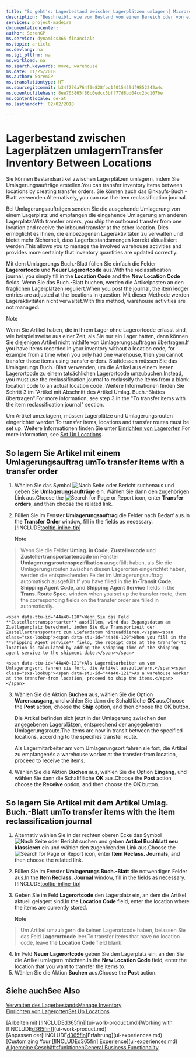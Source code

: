 ```yaml
---
title: "So geht's: Lagerbestand zwischen Lagerplätzen umlagern| Microsoft Docs"
description: "Beschreibt, wie vom Bestand von einem Bereich oder von einem Lager an einen anderen Ort umgebucht wird, entweder mit dem Umlagerungs Buch.-Blatt mit oder den Umlagerungsaufträgen."
services: project-madeira
documentationcenter: 
author: SorenGP
ms.service: dynamics365-financials
ms.topic: article
ms.devlang: na
ms.tgt_pltfrm: na
ms.workload: na
ms.search.keywords: move, warehouse
ms.date: 01/25/2018
ms.author: SorenGP
ms.translationtype: HT
ms.sourcegitcommit: b34f276a764f0e828fbc1f015429df9852242a4c
ms.openlocfilehash: 8ee703865f86c0edcc5bff77d8bd04cc2bd107be
ms.contentlocale: de-at
ms.lasthandoff: 02/02/2018

---
```

# <a name="transfer-inventory-between-locations"></a><span data-ttu-id="44a40-103">Lagerbestand zwischen Lagerplätzen umlagern</span><span class="sxs-lookup"><span data-stu-id="44a40-103">Transfer Inventory Between Locations</span></span>
<span data-ttu-id="44a40-104">Sie können Bestandsartikel zwischen Lagerplätzen umlagern, indem Sie Umlagerungsaufträge erstellen.</span><span class="sxs-lookup"><span data-stu-id="44a40-104">You can transfer inventory items between locations by creating transfer orders.</span></span> <span data-ttu-id="44a40-105">Sie können auch das Einkaufs-Buch.-Blatt verwenden.</span><span class="sxs-lookup"><span data-stu-id="44a40-105">Alternatively, you can use the item reclassification journal.</span></span>

<span data-ttu-id="44a40-106">Bei Umlagerungsaufträgen senden Sie die ausgehende Umlagerung von einem Lagerplatz und empfangen die eingehende Umlagerung am anderen Lagerplatz.</span><span class="sxs-lookup"><span data-stu-id="44a40-106">With transfer orders, you ship the outbound transfer from one location and receive the inbound transfer at the other location.</span></span> <span data-ttu-id="44a40-107">Dies ermöglicht es Ihnen, die einbezogenen Lageraktivitäten zu verwalten und bietet mehr Sicherheit, dass Lagerbestandsmengen korrekt aktualisiert werden.</span><span class="sxs-lookup"><span data-stu-id="44a40-107">This allows you to manage the involved warehouse activities and provides more certainty that inventory quantities are updated correctly.</span></span>

<span data-ttu-id="44a40-108">Mit dem Umlagerungs Buch.-Blatt füllen Sie einfach die Felder **Lagerortcode** und **Neuer Lagerortcode** aus.</span><span class="sxs-lookup"><span data-stu-id="44a40-108">With the reclassification journal, you simply fill in the **Location Code** and the **New Location Code** fields.</span></span> <span data-ttu-id="44a40-109">Wenn Sie das Buch.-Blatt buchen, werden die Artikelposten an den fraglichen Lagerplätzen reguliert.</span><span class="sxs-lookup"><span data-stu-id="44a40-109">When you post the journal, the item ledger entries are adjusted at the locations in question.</span></span> <span data-ttu-id="44a40-110">Mit dieser Methode werden Lageraktivitäten nicht verwaltet.</span><span class="sxs-lookup"><span data-stu-id="44a40-110">With this method, warehouse activities are not managed.</span></span>

> [!NOTE]  
>   <span data-ttu-id="44a40-111">Wenn Sie Artikel haben, die in Ihrem Lager ohne Lagerortcode erfasst sind, wie beispielsweise aus einer Zeit, als Sie nur ein Lager hatten, dann können Sie diejenigen Artikel nicht mithilfe von Umlagerungsaufträgen übertragen.</span><span class="sxs-lookup"><span data-stu-id="44a40-111">If you have items recorded in your inventory without a location code, for example from a time when you only had one warehouse, then you cannot transfer those items using transfer orders.</span></span> <span data-ttu-id="44a40-112">Stattdessen müssen Sie das Umlagerungs Buch.-Blatt verwenden, um die Artikel aus einem leeren Lagerortcode zu einem tatsächlichen Lagerortcode umzubuchen.</span><span class="sxs-lookup"><span data-stu-id="44a40-112">Instead, you must use the reclassification journal to reclassify the items from a blank location code to an actual location code.</span></span>  <span data-ttu-id="44a40-113">Weitere Informationen finden Sie Schritt 3 im "Artikel mit Abschnitt des Artikel Umlag. Buch.-Blattes übertragen".</span><span class="sxs-lookup"><span data-stu-id="44a40-113">For more information, see step 3 in the "To transfer items with the item reclassification journal" section.</span></span>

<span data-ttu-id="44a40-114">Um Artikel umzulagern, müssen Lagerplätze und Umlagerungsrouten eingerichtet werden.</span><span class="sxs-lookup"><span data-stu-id="44a40-114">To transfer items, locations and transfer routes must be set up.</span></span> <span data-ttu-id="44a40-115">Weitere Informationen finden Sie unter [Einrichten von Lagerorten](inventory-how-setup-locations.md).</span><span class="sxs-lookup"><span data-stu-id="44a40-115">For more information, see [Set Up Locations](inventory-how-setup-locations.md).</span></span>

## <a name="to-transfer-items-with-a-transfer-order"></a><span data-ttu-id="44a40-116">So lagern Sie Artikel mit einem Umlagerungsauftrag um</span><span class="sxs-lookup"><span data-stu-id="44a40-116">To transfer items with a transfer order</span></span>
1. <span data-ttu-id="44a40-117">Wählen Sie das Symbol ![Nach Seite oder Bericht suchen](media/ui-search/search_small.png "Nach Seite oder Bericht suchen ")aus und geben Sie **Umlagerungsaufträge** ein. Wählen Sie dann den zugehörigen Link aus.</span><span class="sxs-lookup"><span data-stu-id="44a40-117">Choose the ![Search for Page or Report](media/ui-search/search_small.png "Search for Page or Report icon") icon, enter **Transfer orders**, and then choose the related link.</span></span>
2. <span data-ttu-id="44a40-118">Füllen Sie im Fenster **Umlagerungsauftrag** die Felder nach Bedarf aus.</span><span class="sxs-lookup"><span data-stu-id="44a40-118">In the **Transfer Order** window, fill in the fields as necessary.</span></span> [!INCLUDE[tooltip-inline-tip](includes/tooltip-inline-tip_md.md)]

    > [!NOTE]  
>   <span data-ttu-id="44a40-119">Wenn Sie die Felder **Umlag. in Code**, **Zustellercode** und **Zustellertransportartencode** im Fenster **Umlagerungsroutenspezifikation** ausgefüllt haben, als Sie die Umlagerungsrouten zwischen diesen Lagerorten eingerichtet haben, werden die entsprechenden Felder im Umlagerungsauftrag automatisch ausgefüllt.</span><span class="sxs-lookup"><span data-stu-id="44a40-119">If you have filled in the **In-Transit Code**, **Shipping Agent Code**, and **Shipping Agent Service** fields in the **Trans. Route Spec.** window when you set up the transfer route, then the corresponding fields on the transfer order are filled in automatically.</span></span>

    <span data-ttu-id="44a40-120">Wenn Sie das Feld **Zustellertransportarten** ausfüllen, wird das Zugangsdatum am Ziellagerplatz berechnet, indem Sie die Transportzeit der Zustellertransportart zum Lieferdatum hinzuaddieren.</span><span class="sxs-lookup"><span data-stu-id="44a40-120">When you fill in the **Shipping Agent Service** field, the receipt date at the transfer-to location is calculated by adding the shipping time of the shipping agent service to the shipment date.</span></span>

    <span data-ttu-id="44a40-121">Als Lagermitarbeiter am vom Umlagerungsort fahren sie fort, die Artikel auszuliefern.</span><span class="sxs-lookup"><span data-stu-id="44a40-121">As a warehouse worker at the transfer-from location, proceed to ship the items.</span></span>
3. <span data-ttu-id="44a40-122">Wählen Sie die Aktion **Buchen** aus, wählen Sie die Option **Warenausgang**, und wählen Sie dann die Schaltfläche **OK** aus.</span><span class="sxs-lookup"><span data-stu-id="44a40-122">Choose the **Post** action, choose the **Ship** option, and then choose the **OK** button.</span></span>

    <span data-ttu-id="44a40-123">Die Artikel befinden sich jetzt in der Umlagerung zwischen den angegebenen Lagerplätzen, entsprechend der angegebenen Umlagerungsroute.</span><span class="sxs-lookup"><span data-stu-id="44a40-123">The items are now in transit between the specified locations, according to the specifies transfer route.</span></span>

    <span data-ttu-id="44a40-124">Als Lagermitarbeiter am vom Umlagerungsort fahren sie fort, die Artikel zu empfangen</span><span class="sxs-lookup"><span data-stu-id="44a40-124">As a warehouse worker at the transfer-from location, proceed to receive the items.</span></span>
4. <span data-ttu-id="44a40-125">Wählen Sie die Aktion **Buchen** aus, wählen Sie die Option **Eingang**, und wählen Sie dann die Schaltfläche **OK** aus.</span><span class="sxs-lookup"><span data-stu-id="44a40-125">Choose the **Post** action, choose the **Receive** option, and then choose the **OK** button.</span></span>

## <a name="to-transfer-items-with-the-item-reclassification-journal"></a><span data-ttu-id="44a40-126">So lagern Sie Artikel mit dem Artikel Umlag. Buch.-Blatt um</span><span class="sxs-lookup"><span data-stu-id="44a40-126">To transfer items with the item reclassification journal</span></span>
1. <span data-ttu-id="44a40-127">Alternativ wählen Sie in der rechten oberen Ecke das Symbol ![Nach Seite oder Bericht suchen](media/ui-search/search_small.png "Nach Seite oder Bericht suchen") und geben **Artikel Buchblatt neu klassieren** ein und wählen den zugehörenden Link aus.</span><span class="sxs-lookup"><span data-stu-id="44a40-127">Choose the ![Search for Page or Report](media/ui-search/search_small.png "Search for Page or Report icon") icon, enter **Item Reclass. Journals**, and then choose the related link.</span></span>
2. <span data-ttu-id="44a40-128">Füllen Sie im Fenster **Umlagerungs Buch.-Blatt** die notwendigen Felder aus.</span><span class="sxs-lookup"><span data-stu-id="44a40-128">In the **Item Reclass. Journal** window, fill in the fields as necessary.</span></span> [!INCLUDE[tooltip-inline-tip](includes/tooltip-inline-tip_md.md)]
3. <span data-ttu-id="44a40-129">Geben Sie im Feld **Lagerortcode** den Lagerplatz ein, an dem die Artikel aktuell gelagert sind.</span><span class="sxs-lookup"><span data-stu-id="44a40-129">In the **Location Code** field, enter the location where the items are currently stored.</span></span>

    > [!NOTE]  
>   <span data-ttu-id="44a40-130">Um Artikel umzulagern die keinen Lagerortcode haben, belassen Sie das Feld **Lagerortcode** leer.</span><span class="sxs-lookup"><span data-stu-id="44a40-130">To transfer items that have no location code, leave the **Location Code** field blank.</span></span>
4. <span data-ttu-id="44a40-131">Im Feld **Neuer Lagerortcode** geben Sie den Lagerplatz ein, an den Sie die Artikel umlagern möchten.</span><span class="sxs-lookup"><span data-stu-id="44a40-131">In the **New Location Code** field, enter the location that you want to transfer the items to.</span></span>
5. <span data-ttu-id="44a40-132">Wählen Sie die Aktion **Buchen** aus.</span><span class="sxs-lookup"><span data-stu-id="44a40-132">Choose the **Post** action.</span></span>

## <a name="see-also"></a><span data-ttu-id="44a40-133">Siehe auch</span><span class="sxs-lookup"><span data-stu-id="44a40-133">See Also</span></span>
[<span data-ttu-id="44a40-134">Verwalten des Lagerbestands</span><span class="sxs-lookup"><span data-stu-id="44a40-134">Manage Inventory</span></span>](inventory-manage-inventory.md)  
[<span data-ttu-id="44a40-135">Einrichten von Lagerorten</span><span class="sxs-lookup"><span data-stu-id="44a40-135">Set Up Locations</span></span>](inventory-how-setup-locations.md)  

<span data-ttu-id="44a40-136">[Arbeiten mit [!INCLUDE[d365fin](includes/d365fin_md.md)]](ui-work-product.md)</span><span class="sxs-lookup"><span data-stu-id="44a40-136">[Working with [!INCLUDE[d365fin](includes/d365fin_md.md)]](ui-work-product.md)</span></span>  
<span data-ttu-id="44a40-137">[Anpassen der[!INCLUDE[d365fin](includes/d365fin_md.md)]Erfahrung](ui-experiences.md)</span><span class="sxs-lookup"><span data-stu-id="44a40-137">[Customizing Your [!INCLUDE[d365fin](includes/d365fin_md.md)] Experience](ui-experiences.md)</span></span>  
[<span data-ttu-id="44a40-138">Allgemeine Geschäftsfunktionen</span><span class="sxs-lookup"><span data-stu-id="44a40-138">General Business Functionality</span></span>](ui-across-business-areas.md)

